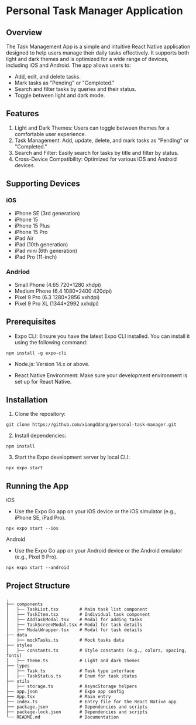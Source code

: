 # Personal Task Manager Application

## Overview
The Task Management App is a simple and intuitive React Native application designed to help users manage their daily tasks effectively. It supports both light and dark themes and is optimized for a wide range of devices, including iOS and Android. The app allows users to:

- Add, edit, and delete tasks.
- Mark tasks as "Pending" or "Completed."
- Search and filter tasks by queries and their status.
- Toggle between light and dark mode.

## Features
1. Light and Dark Themes: Users can toggle between themes for a comfortable user experience.
2. Task Management: Add, update, delete, and mark tasks as "Pending" or "Completed."
3. Search and Filter: Easily search for tasks by title and filter by status.
4. Cross-Device Compatibility: Optimized for various iOS and Android devices.


## Supporting Devices
### iOS
- iPhone SE (3rd generation)
- iPhone 15
- iPhone 15 Plus
- iPhone 15 Pro
- iPad Air
- iPad (10th generation)
- iPad mini (6th generation)
- iPad Pro (11-inch)

### Andriod
- Small Phone (4.65 720*1280 xhdpi)
- Medium Phone (6.4 1080*2400 420dpi)
- Pixel 9 Pro (6.3 1280*2856 xxhdpi)
- Pixel 9 Pro XL (1344*2992 xxhdpi)

## Prerequisites
- Expo CLI: Ensure you have the latest Expo CLI installed. You can install it using the following command:
```shell
npm install -g expo-cli
```

- Node.js: Version 14.x or above.

- React Native Environment: Make sure your development environment is set up for React Native.

## Installation

1. Clone the repository:
```shell
git clone https://github.com/xiangddang/personal-task-manager.git
```

2. Install dependencies:
```shell
npm install
```

3. Start the Expo development server by local CLI:
```shell
npx expo start
```

## Running the App

iOS

- Use the Expo Go app on your iOS device or the iOS simulator (e.g., iPhone SE, iPad Pro).
```shell
npx expo start --ios
```

Android

- Use the Expo Go app on your Android device or the Android emulator (e.g., Pixel 9 Pro).
```shell
npx expo start --android
```

## Project Structure
```
.
├── components
│   ├── TaskList.tsx        # Main task list component
│   ├── TaskItem.tsx        # Individual task component
│   ├── AddTaskModal.tsx    # Modal for adding tasks
│   ├── TaskScreenModal.tsx # Modal for task details
│   ├── ModalWrapper.tsx    # Modal for task details
├── data
│   ├── mockTasks.ts        # Mock tasks data
├── styles
│   ├── constants.ts        # Style constants (e.g., colors, spacing, fonts)
│   ├── theme.ts            # Light and dark themes
├── types
│   ├── Task.ts             # Task type interface
│   ├── TaskStatus.ts       # Enum for task status
├── utils
│   ├── storage.ts          # AsyncStorage helpers
├── app.json                # Expo app config
├── App.tsx                 # Main entry
├── index.ts                # Entry file for the React Native app
├── package.json            # Dependencies and scripts
├── package-lock.json       # Dependencies and scripts
└── README.md               # Documentation
```